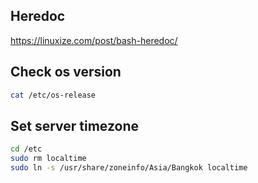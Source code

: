 
## Heredoc

https://linuxize.com/post/bash-heredoc/


## Check os version

```bash
cat /etc/os-release
```

## Set server timezone

```bash
cd /etc
sudo rm localtime
sudo ln -s /usr/share/zoneinfo/Asia/Bangkok localtime
```
